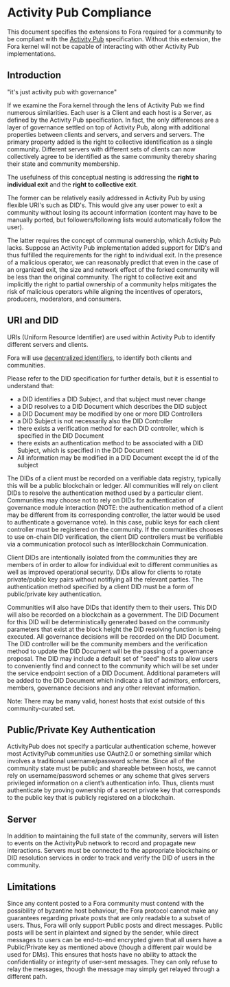 # Activity Pub Compliance

This document specifies the extensions to Fora required for a community to be compliant with the [Activity Pub](https://www.w3.org/TR/activitypub/) specification. Without this extension, the Fora kernel will not be capable of interacting with other Activity Pub implementations.

## Introduction

"it's just activity pub with governance"

If we examine the Fora kernel through the lens of Activity Pub we find numerous similarities. Each user is a Client and each host is a Server, as defined by the Activity Pub specification. In fact, the only differences are a layer of governance settled on top of Activity Pub, along with additional properties between clients and servers, and servers and servers. The primary property added is the right to collective identification as a single community. Different servers with different sets of clients can now collectively agree to be identified as the same community thereby sharing their state and community membership.

The usefulness of this conceptual nesting is addressing the **right to individual exit** and the **right to collective exit**. 

The former can be relatively easily addressed in Activity Pub by using flexible URI's such as DID's. This would give any user power to exit a community without losing its account information (content may have to be manually ported, but followers/following lists would automatically follow the user).

The latter requires the concept of communal ownership, which Activity Pub lacks. Suppose an Activity Pub implementation added support for DID's and thus fulfilled the requirements for the right to individual exit. In the presence of a malicious operator, we can reasonably predict that even in the case of an organized exit, the size and network effect of the forked community will be less than the original community. The right to collective exit and implicitly the right to partial ownership of a community helps mitigates the risk of malicious operators while aligning the incentives of operators, producers, moderators, and consumers.


## URI and DID

URIs (Uniform Resource Identifier) are used within Activity Pub to identify different servers and clients.  

Fora will use [decentralized identifiers](https://www.w3.org/TR/did-core/), to identify both clients and communities. 

Please refer to the DID specification for further details, but it is essential to understand that:
- a DID identifies a DID Subject, and that subject must never change
- a DID resolves to a DID Document which describes the DID subject
- a DID Document may be modified by one or more DID Controllers
- a DID Subject is not necessarily also the DID Controller
- there exists a verification method for each DID controller, which is specified in the DID Document
- there exists an authentication method to be associated with a DID Subject, which is specified in the DID Document
- All information may be modified in a DID Document except the id of the subject

The DIDs of a client must be recorded on a verifiable data registry, typically this will be a public blockchain or ledger. All communities will rely on client DIDs to resolve the authentication method used by a particular client. Communities may choose not to rely on DIDs for authentication of governance module interaction (NOTE: the authentication method of a client may be different from its corresponding controller, the latter would be used to authenticate a governance vote). In this case, public keys for each client controller must be registered on the community. If the communities chooses to use on-chain DID verification, the client DID controllers must be verifiable via a communication protocol such as InterBlockchain Communication.

Client DIDs are intentionally isolated from the communities they are members of in order to allow for individual exit to different communities as well as improved operational security. DIDs allow for clients to rotate private/public key pairs without notifiying all the relevant parties.  The authentication method specified by a client DID must be a form of public/private key authentication.

Communities will also have DIDs that identify them to their users. This DID will also be recorded on a blockchain as a government. The DID Document for this DID will be deterministically generated based on the community parameters that exist at the block height the DID resolving function is being executed.  All governance decisions will be recorded on the DID Document. The DID controller will be the community members and the verification method to update the DID Document will be the passing of a governance proposal. The DID may include a default set of "seed" hosts to allow users to conveniently find and connect to the community which will be set under the service endpoint section of a DID Document. Additional parameters will be added to the DID Document which indicate a list of admittors, enforcers, members, governance decisions and any other relevant information. 

Note: There may be many valid, honest hosts that exist outside of this community-curated set.

## Public/Private Key Authentication

ActivityPub does not specify a particular authentication scheme, however most ActivityPub communities use OAuth2.0 or something similar which involves a traditional username/password scheme. Since all of the community state must be public and shareable between hosts, we cannot rely on username/password schemes or any scheme that gives servers privileged information on a client’s authentication info. Thus, clients must authenticate by proving ownership of a secret private key that corresponds to the public key that is publicly registered on a blockchain.

## Server

In addition to maintaining the full state of the community, servers will listen to events on the ActivityPub network to record and propagate new interactions. Servers must be connected to the appropriate blockchains or DID resolution services in order to track and verify the DID of users in the community.

## Limitations

Since any content posted to a Fora community must contend with the possibility of byzantine host behaviour, the Fora protocol cannot make any guarantees regarding private posts that are only readable to a subset of users. Thus, Fora will only support Public posts and direct messages. Public posts will be sent in plaintext and signed by the sender, while direct messages to users can be end-to-end encrypted given that all users have a Public/Private key as mentioned above (though a different pair would be used for DMs). This ensures that hosts have no ability to attack the confidentiality or integrity of user-sent messages. They can only refuse to relay the messages, though the message may simply get relayed through a different path.
